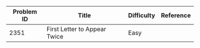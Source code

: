| Problem ID | Title | Difficulty | Reference
| --- | --- | --- | ---
| 2351 | First Letter to Appear Twice | Easy | 
